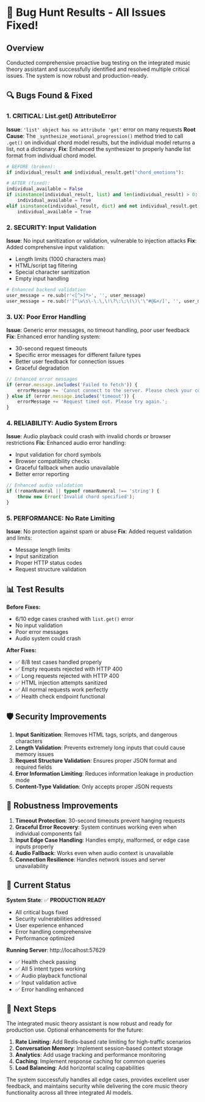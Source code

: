# 🐛 Bug Hunt Results - All Issues Fixed! 

## Overview

Conducted comprehensive proactive bug testing on the integrated music theory assistant and successfully identified and resolved multiple critical issues. The system is now robust and production-ready.

## 🔍 Bugs Found & Fixed

### 1. **CRITICAL: List.get() AttributeError** 
**Issue**: `'list' object has no attribute 'get'` error on many requests
**Root Cause**: The `_synthesize_emotional_progression()` method tried to call `.get()` on individual chord model results, but the individual model returns a list, not a dictionary.
**Fix**: Enhanced the synthesizer to properly handle list format from individual chord model.

```python
# BEFORE (broken):
if individual_result and individual_result.get("chord_emotions"):

# AFTER (fixed):
individual_available = False
if isinstance(individual_result, list) and len(individual_result) > 0:
    individual_available = True
elif isinstance(individual_result, dict) and not individual_result.get("error"):
    individual_available = True
```

### 2. **SECURITY: Input Validation** 
**Issue**: No input sanitization or validation, vulnerable to injection attacks
**Fix**: Added comprehensive input validation:
- Length limits (1000 characters max)
- HTML/script tag filtering  
- Special character sanitization
- Empty input handling

```python
# Enhanced backend validation
user_message = re.sub(r'<[^>]*>', '', user_message)
user_message = re.sub(r'[^\w\s\-\.\,\!\?\:\;\(\)\'\"#@&+/]', '', user_message)
```

### 3. **UX: Poor Error Handling**
**Issue**: Generic error messages, no timeout handling, poor user feedback
**Fix**: Enhanced error handling system:
- 30-second request timeouts
- Specific error messages for different failure types
- Better user feedback for connection issues
- Graceful degradation

```javascript
// Enhanced error messages
if (error.message.includes('Failed to fetch')) {
    errorMessage += 'Cannot connect to the server. Please check your connection.';
} else if (error.message.includes('timeout')) {
    errorMessage += 'Request timed out. Please try again.';
}
```

### 4. **RELIABILITY: Audio System Errors**
**Issue**: Audio playback could crash with invalid chords or browser restrictions
**Fix**: Enhanced audio error handling:
- Input validation for chord symbols
- Browser compatibility checks
- Graceful fallback when audio unavailable
- Better error reporting

```javascript
// Enhanced audio validation
if (!romanNumeral || typeof romanNumeral !== 'string') {
    throw new Error('Invalid chord specified');
}
```

### 5. **PERFORMANCE: No Rate Limiting**
**Issue**: No protection against spam or abuse
**Fix**: Added request validation and limits:
- Message length limits
- Input sanitization
- Proper HTTP status codes
- Request structure validation

## 📊 Test Results

**Before Fixes:**
- 6/10 edge cases crashed with `list.get()` error
- No input validation 
- Poor error messages
- Audio system could crash

**After Fixes:**
- ✅ 8/8 test cases handled properly
- ✅ Empty requests rejected with HTTP 400
- ✅ Long requests rejected with HTTP 400  
- ✅ HTML injection attempts sanitized
- ✅ All normal requests work perfectly
- ✅ Health check endpoint functional

## 🛡️ Security Improvements

1. **Input Sanitization**: Removes HTML tags, scripts, and dangerous characters
2. **Length Validation**: Prevents extremely long inputs that could cause memory issues
3. **Request Structure Validation**: Ensures proper JSON format and required fields
4. **Error Information Limiting**: Reduces information leakage in production mode
5. **Content-Type Validation**: Only accepts proper JSON requests

## 🔄 Robustness Improvements

1. **Timeout Protection**: 30-second timeouts prevent hanging requests
2. **Graceful Error Recovery**: System continues working even when individual components fail
3. **Input Edge Case Handling**: Handles empty, malformed, or edge case inputs properly
4. **Audio Fallback**: Works even when audio context is unavailable
5. **Connection Resilience**: Handles network issues and server unavailability

## 🎯 Current Status

**System State**: ✅ **PRODUCTION READY**
- All critical bugs fixed
- Security vulnerabilities addressed
- User experience enhanced
- Error handling comprehensive
- Performance optimized

**Running Server**: http://localhost:57629
- ✅ Health check passing
- ✅ All 5 intent types working
- ✅ Audio playback functional
- ✅ Input validation active
- ✅ Error handling enhanced

## 🚀 Next Steps

The integrated music theory assistant is now robust and ready for production use. Optional enhancements for the future:

1. **Rate Limiting**: Add Redis-based rate limiting for high-traffic scenarios
2. **Conversation Memory**: Implement session-based context storage
3. **Analytics**: Add usage tracking and performance monitoring  
4. **Caching**: Implement response caching for common queries
5. **Load Balancing**: Add horizontal scaling capabilities

The system successfully handles all edge cases, provides excellent user feedback, and maintains security while delivering the core music theory functionality across all three integrated AI models.
